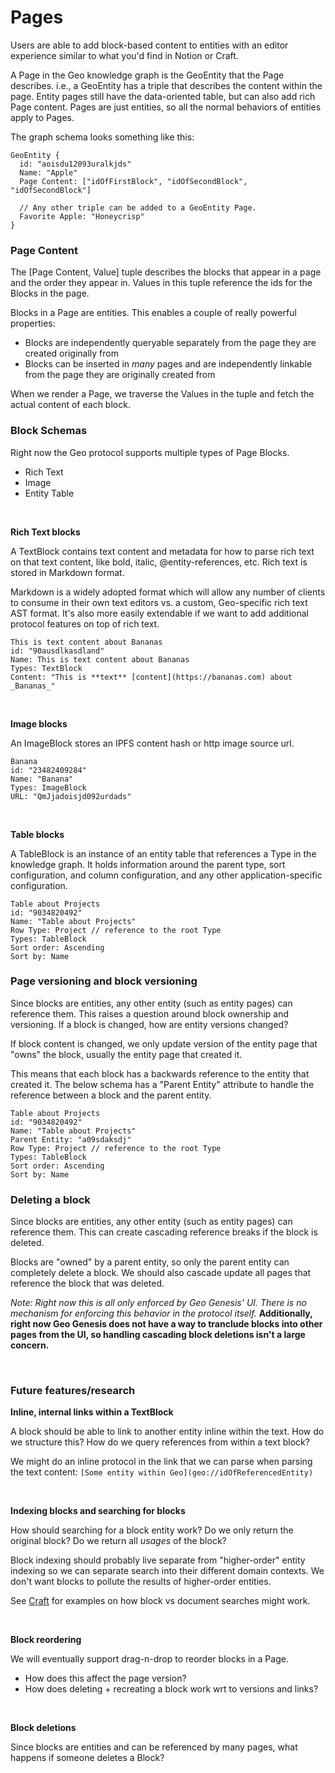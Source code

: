 # Pages

Users are able to add block-based content to entities with an editor experience similar to what you'd find in Notion or Craft.

A Page in the Geo knowledge graph is the GeoEntity that the Page describes. i.e., a GeoEntity has a triple that describes the content within the page. Entity pages still have the data-oriented table, but can also add rich Page content. Pages are just entities, so all the normal behaviors of entities apply to Pages.

The graph schema looks something like this:

```
GeoEntity {
  id: "aoisdu12093uralkjds"
  Name: "Apple"
  Page Content: ["idOfFirstBlock", "idOfSecondBlock", "idOfSecondBlock"]

  // Any other triple can be added to a GeoEntity Page.
  Favorite Apple: "Honeycrisp"
}
```

### Page Content

The [Page Content, Value] tuple describes the blocks that appear in a page and the order they appear in. Values in this tuple reference the ids for the Blocks in the page.

Blocks in a Page are entities. This enables a couple of really powerful properties:

- Blocks are independently queryable separately from the page they are created originally from
- Blocks can be inserted in _many_ pages and are independently linkable from the page they are originally created from

When we render a Page, we traverse the Values in the tuple and fetch the actual content of each block.

### Block Schemas

Right now the Geo protocol supports multiple types of Page Blocks.

- Rich Text
- Image
- Entity Table

<br/>

**Rich Text blocks**

A TextBlock contains text content and metadata for how to parse rich text on that text content, like bold, italic, @entity-references, etc. Rich text is stored in Markdown format.

Markdown is a widely adopted format which will allow any number of clients to consume in their own text editors vs. a custom, Geo-specific rich text AST format. It's also more easily extendable if we want to add additional protocol features on top of rich text.

```
This is text content about Bananas
id: "90ausdlkasdland"
Name: This is text content about Bananas
Types: TextBlock
Content: "This is **text** [content](https://bananas.com) about _Bananas_"
```

<br/>

**Image blocks**

An ImageBlock stores an IPFS content hash or http image source url.

```
Banana
id: "23482409284"
Name: "Banana"
Types: ImageBlock
URL: "QmJjadoisjd092urdads"
```

<br/>

**Table blocks**

A TableBlock is an instance of an entity table that references a Type in the knowledge graph. It holds information around the parent type, sort configuration, and column configuration, and any other application-specific configuration.

```
Table about Projects
id: "9034820492"
Name: "Table about Projects"
Row Type: Project // reference to the root Type
Types: TableBlock
Sort order: Ascending
Sort by: Name
```

### Page versioning and block versioning

Since blocks are entities, any other entity (such as entity pages) can reference them. This raises a question around block ownership and versioning. If a block is changed, how are entity versions changed?

If block content is changed, we only update version of the entity page that "owns" the block, usually the entity page that created it.

This means that each block has a backwards reference to the entity that created it. The below schema has a "Parent Entity" attribute to handle the reference between a block and the parent entity.

```
Table about Projects
id: "9034820492"
Name: "Table about Projects"
Parent Entity: "a09sdaksdj"
Row Type: Project // reference to the root Type
Types: TableBlock
Sort order: Ascending
Sort by: Name
```

### Deleting a block

Since blocks are entities, any other entity (such as entity pages) can reference them. This can create cascading reference breaks if the block is deleted.

Blocks are "owned" by a parent entity, so only the parent entity can completely delete a block. We should also cascade update all pages that reference the block that was deleted.

_Note: Right now this is all only enforced by Geo Genesis' UI. There is no mechanism for enforcing this behavior in the protocol itself._ **Additionally, right now Geo Genesis does not have a way to tranclude blocks into other pages from the UI, so handling cascading block deletions isn't a large concern.**

<br/>

### Future features/research

**Inline, internal links within a TextBlock**

A block should be able to link to another entity inline within the text. How do we structure this? How do we query references from within a text block?

We might do an inline protocol in the link that we can parse when parsing the text content: `[Some entity within Geo](geo://idOfReferencedEntity)`

<br/>

**Indexing blocks and searching for blocks**

How should searching for a block entity work? Do we only return the original block? Do we return all _usages_ of the block?

Block indexing should probably live separate from "higher-order" entity indexing so we can separate search into their different domain contexts. We don't want blocks to pollute the results of higher-order entities.

See [Craft](https://craft.do) for examples on how block vs document searches might work.

<br/>

**Block reordering**

We will eventually support drag-n-drop to reorder blocks in a Page.

- How does this affect the page version?
- How does deleting + recreating a block work wrt to versions and links?

<br/>

**Block deletions**

Since blocks are entities and can be referenced by many pages, what happens if someone deletes a Block?
